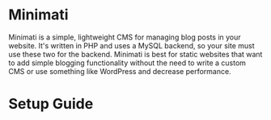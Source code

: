 # Minimati

Minimati is a simple, lightweight CMS for managing blog posts in your website. It's written in 
PHP and uses a MySQL backend, so your site must use these two for the backend. Minimati is best
for static websites that want to add simple blogging functionality without the need to write a custom
CMS or use something like WordPress and decrease performance.

# Setup Guide
